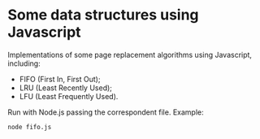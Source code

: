 # Some data structures using Javascript

Implementations of some page replacement algorithms using Javascript, including:

- FIFO (First In, First Out);
- LRU (Least Recently Used);
- LFU (Least Frequently Used).

Run with Node.js passing the correspondent file. Example:

```
node fifo.js
```